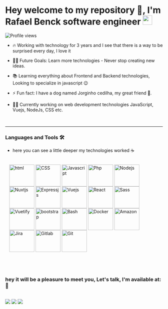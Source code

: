 <head>
<link rel="stylesheet" href="https://cdn.jsdelivr.net/gh/devicons/devicon@v2.15.1/devicon.min.css">
</head>

<body>

<h1 align="left">Hey welcome to my repository 🤙, I'm Rafael Benck software engineer  <img src="https://raw.githubusercontent.com/kaueMarques/kaueMarques/master/hi.gif" height="30px"></h1>
<p align="left"> <img src="https://komarev.com/ghpvc/?username=rafaelbenck&color=yellow" alt="Profile views" /> </p>

- 🔥 Working with technology for 3 years and I see that there is a way to be surprised every day, I love it

- 💪🏼 Future Goals: Learn more technologies - Never stop creating new ideas.

- 📚 Learning everything about Frontend and Backend technologies, Looking to specialize in javascript 😉

- ⚡ Fun fact: I have a dog named Jorginho cedilha, my great friend 🐶.

- 👨‍💻 Currently working on web development technologies JavaScript, Vuejs, NodeJs, CSS etc.

<br>

---

### Languages and Tools 🛠

- here you can see a little deeper my technologies worked ☕

<div style="display: inline_block; margin:13px;"><br>
<img align="center" alt="html" height="70" width="80" src="https://cdn.jsdelivr.net/gh/devicons/devicon/icons/html5/html5-plain-wordmark.svg">
<img align="center" alt="CSS" height="70" width="80" src="https://cdn.jsdelivr.net/gh/devicons/devicon/icons/css3/css3-plain-wordmark.svg">
<img align="center" alt="Javascript" height="70" width="80" src="https://cdn.jsdelivr.net/gh/devicons/devicon/icons/javascript/javascript-original.svg">
<img align="center" alt="Php" height="70" width="80" src="https://cdn.jsdelivr.net/gh/devicons/devicon/icons/php/php-plain.svg">     
<img align="center" alt="Nodejs" height="70" width="80" src="https://cdn.jsdelivr.net/gh/devicons/devicon/icons/nodejs/nodejs-plain-wordmark.svg">
<img align="center" alt="Nuxtjs" height="70" width="80" src="https://cdn.jsdelivr.net/gh/devicons/devicon/icons/nuxtjs/nuxtjs-original.svg">
<img align="center" alt="Expressjs" height="70" width="80" rel="stylesheet" href="https://cdn.jsdelivr.net/gh/devicons/devicon@v2.15.1/devicon.min.css">
<img align="center" alt="Vuejs" height="70" width="80" src="https://cdn.jsdelivr.net/gh/devicons/devicon/icons/vuejs/vuejs-original-wordmark.svg">
<img align="center" alt="React" height="70" width="80" src="https://cdn.jsdelivr.net/gh/devicons/devicon/icons/react/react-original-wordmark.svg">
<img align="center" alt="Sass" height="70" width="80" src="https://cdn.jsdelivr.net/gh/devicons/devicon/icons/sass/sass-original.svg">
<img align="center" alt="Vuetify" height="70" width="80" src="https://cdn.jsdelivr.net/gh/devicons/devicon/icons/vuetify/vuetify-original.svg">
<img align="center" alt="bootstrap" height="70" width="80" src="https://cdn.jsdelivr.net/gh/devicons/devicon/icons/bootstrap/bootstrap-plain-wordmark.svg">
<img align="center" alt="Bash" height="70" width="80" src="https://cdn.jsdelivr.net/gh/devicons/devicon/icons/bash/bash-original.svg">
<img align="center" alt="Docker" height="70" width="80" src="https://cdn.jsdelivr.net/gh/devicons/devicon/icons/docker/docker-original-wordmark.svg">
<img align="center" alt="Amazon" height="70" width="80" src="https://cdn.jsdelivr.net/gh/devicons/devicon/icons/amazonwebservices/amazonwebservices-plain-wordmark.svg">
<img align="center" alt="Jira" height="70" width="80" src="https://cdn.jsdelivr.net/gh/devicons/devicon/icons/jira/jira-original-wordmark.svg">
<img align="center" alt="Gitlab" height="70" width="80" src="https://cdn.jsdelivr.net/gh/devicons/devicon/icons/gitlab/gitlab-original.svg">
<img align="center" alt="Git" height="70" width="80" src="https://cdn.jsdelivr.net/gh/devicons/devicon/icons/git/git-original.svg">

</div>

## <br/>

### hey it will be a pleasure to meet you, Let's talk, I'm available at: 📝

<br>
<div> 
  <!-- <a href="" target="_blank"><img src="https://img.shields.io/badge/YouTube-FF0000?style=for-the-badge&logo=youtube&logoColor=white" target="_blank"></a> -->
  <a href="https://instagram.com/benckrafael" target="_blank"><img src="https://img.shields.io/badge/-Instagram-%23E4405F?style=for-the-badge&logo=instagram&logoColor=white" target="_blank"></a>
  <a href = "mailto:rafaelbenckc@gmail.com"><img src="https://img.shields.io/badge/-Gmail-%23333?style=for-the-badge&logo=gmail&logoColor=white" target="_blank"></a>
  <a href="https://www.linkedin.com/in/rafaelbenck" target="_blank"><img src="https://img.shields.io/badge/-LinkedIn-%230077B5?style=for-the-badge&logo=linkedin&logoColor=white" target="_blank"></a> 
  
</div>

<br />
</body>
